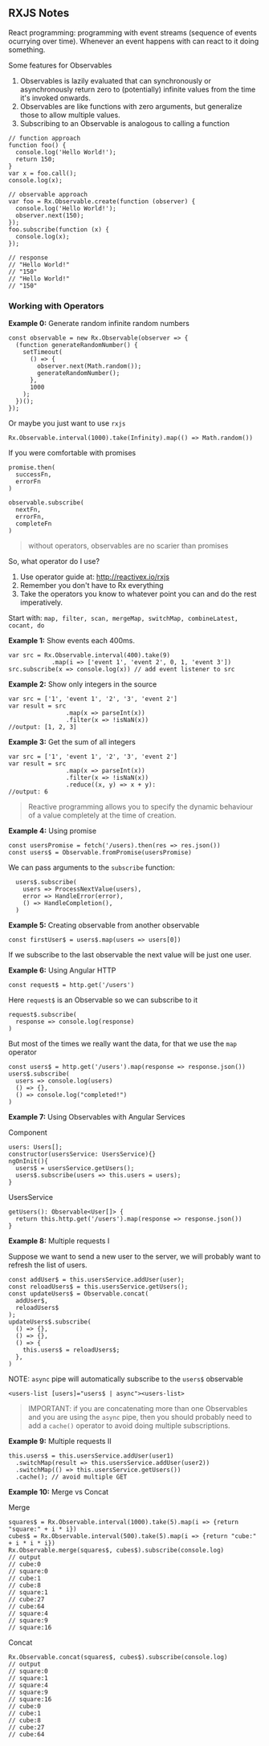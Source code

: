 ## RXJS Notes

React programming: programming with event streams (sequence of events ocurrying over time). Whenever an event happens with can react to it doing something.

Some features for Observables

1. Observables is lazily evaluated that can synchronously or asynchronously return zero to (potentially) infinite values from the time it's invoked onwards.
2. Observables are like functions with zero arguments, but generalize those to allow multiple values.
3. Subscribing to an Observable is analogous to calling a function

```
// function approach
function foo() {
  console.log('Hello World!');
  return 150;
}
var x = foo.call();
console.log(x);

// observable approach
var foo = Rx.Observable.create(function (observer) {
  console.log('Hello World!');
  observer.next(150);
});
foo.subscribe(function (x) {
  console.log(x);
});

// response
// "Hello World!"
// "150"
// "Hello World!"
// "150"
```

### Working with Operators

**Example 0:** Generate random infinite random numbers
```
const observable = new Rx.Observable(observer => {
  (function generateRandomNumber() {
    setTimeout(
      () => {
        observer.next(Math.random());
        generateRandomNumber();
      },
      1000
    );
  })();
});
```

Or maybe you just want to use `rxjs`
```
Rx.Observable.interval(1000).take(Infinity).map(() => Math.random())
```

If you were comfortable with promises

```
promise.then(
  successFn,
  errorFn
)

observable.subscribe(
  nextFn,
  errorFn,
  completeFn
)
```

> without operators, observables are no scarier than promises

So, what operator do I use?

1. Use operator guide at: http://reactivex.io/rxjs
2. Remember you don't have to Rx everything
3. Take the operators you know to whatever point you can and do the rest imperatively.

Start with: `map, filter, scan, mergeMap, switchMap, combineLatest, cocant, do`

**Example 1:** Show events each 400ms.
```
var src = Rx.Observable.interval(400).take(9)
            .map(i => ['event 1', 'event 2', 0, 1, 'event 3'])
src.subscribe(x => console.log(x)) // add event listener to src
```

**Example 2:** Show only integers in the source
```
var src = ['1', 'event 1', '2', '3', 'event 2']
var result = src
                .map(x => parseInt(x))
                .filter(x => !isNaN(x))
//output: [1, 2, 3]
```

**Example 3:** Get the sum of all integers
```
var src = ['1', 'event 1', '2', '3', 'event 2']
var result = src
                .map(x => parseInt(x))
                .filter(x => !isNaN(x))
                .reduce((x, y) => x + y):
//output: 6
```

> Reactive programming allows you to specify the dynamic behaviour of a value completely at the time of creation.

**Example 4:** Using promise

```
const usersPromise = fetch('/users).then(res => res.json())
const users$ = Observable.fromPromise(usersPromise)
```
We can pass arguments to the `subscribe` function:

```
  users$.subscribe(
    users => ProcessNextValue(users),
    error => HandleError(error),
    () => HandleCompletion(),
  )
```

**Example 5:** Creating observable from another observable
```
const firstUser$ = users$.map(users => users[0])
```
If we subscribe to the last observable the next value will be just one user.

**Example 6:** Using Angular HTTP
```
const request$ = http.get('/users')
```
Here `request$` is an Observable so we can subscribe to it
```
request$.subscribe(
  response => console.log(response)
)
```

But most of the times we really want the data, for that we use the `map` operator
```
const users$ = http.get('/users').map(response => response.json())
users$.subscribe(
  users => console.log(users)
  () => {},
  () => console.log("completed!")
)
```

**Example 7:** Using Observables with Angular Services

Component
```
users: Users[];
constructor(usersService: UsersService){}
ngOnInit(){
  users$ = usersService.getUsers();
  users$.subscribe(users => this.users = users);
}
```

UsersService
```
getUsers(): Observable<User[]> {
  return this.http.get('/users').map(response => response.json())
}
```

**Example 8:** Multiple requests I

Suppose we want to send a new user to the server, we will probably want to refresh the list of users.
```
const addUser$ = this.usersService.addUser(user);
const reloadUsers$ = this.usersService.getUsers();
const updateUsers$ = Observable.concat(
  addUser$,
  reloadUsers$
);
updateUsers$.subscribe(
  () => {},
  () => {},
  () => {
    this.users$ = reloadUsers$;
  },
)
```
NOTE: `async` pipe will automatically subscribe to the `users$` observable

```
<users-list [users]="users$ | async"><users-list>
```

>IMPORTANT: if you are concatenating more than one Observables and you are using the `async` pipe, then you should probably need to add a `cache()` operator to avoid doing multiple subscriptions.

**Example 9:** Multiple requests II

```
this.users$ = this.usersService.addUser(user1)
  .switchMap(result => this.usersService.addUser(user2))
  .switchMap(() => this.usersService.getUsers())
  .cache(); // avoid multiple GET
```

**Example 10:** Merge vs Concat

Merge
```
squares$ = Rx.Observable.interval(1000).take(5).map(i => {return "square:" + i * i})
cubes$ = Rx.Observable.interval(500).take(5).map(i => {return "cube:" + i * i * i})
Rx.Observable.merge(squares$, cubes$).subscribe(console.log)
// output
// cube:0
// square:0
// cube:1
// cube:8
// square:1
// cube:27
// cube:64
// square:4
// square:9
// square:16
```

Concat
```
Rx.Observable.concat(squares$, cubes$).subscribe(console.log)
// output
// square:0
// square:1
// square:4
// square:9
// square:16
// cube:0
// cube:1
// cube:8
// cube:27
// cube:64
```